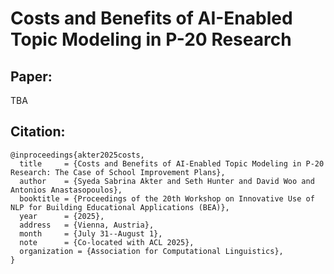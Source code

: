# Costs and Benefits of AI-Enabled Topic Modeling in P-20 Research

## Paper:
TBA

## Citation:

```
@inproceedings{akter2025costs,
  title     = {Costs and Benefits of AI-Enabled Topic Modeling in P-20 Research: The Case of School Improvement Plans},
  author    = {Syeda Sabrina Akter and Seth Hunter and David Woo and Antonios Anastasopoulos},
  booktitle = {Proceedings of the 20th Workshop on Innovative Use of NLP for Building Educational Applications (BEA)},
  year      = {2025},
  address   = {Vienna, Austria},
  month     = {July 31--August 1},
  note      = {Co-located with ACL 2025},
  organization = {Association for Computational Linguistics},
}

```
